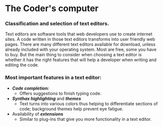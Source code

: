# The Coder's computer  

### Classification and selection of text editors.
Text editors are software tools that web developers use to create internet sites. A code written in those text editors transforms into user friendly web pages. There are many different text editors available for download, unless already included with your operating system. Most are free, some you have to buy. But the main thing to consider when choosing a text editor is whether it has the right features that will help a developer when writing and editing the code.
### Most important features in a text editor:
* ***Code completion:*** 
  * Offers suggestions to finish typing code.
* ***Synthax highlighting*** and ***themes***
  * Text turns into various colors thus helping to differentiate sections of code; background themes help prevent eye fatigue. 
* Availability of ***extensions***
  * Similar to plug-ins that give you more functionality in a text editor.

